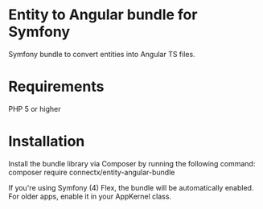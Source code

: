 # Entity to Angular bundle for Symfony
Symfony bundle to convert entities into Angular TS files.

# Requirements
PHP 5 or higher

# Installation
Install the bundle library via Composer by running the following command:
composer require connectx/entity-angular-bundle

If you're using Symfony (4) Flex, the bundle will be automatically enabled. For older apps, enable it in your AppKernel class.
